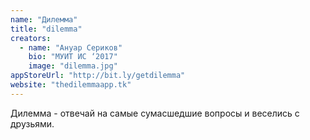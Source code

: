 ```yaml
---
name: "Дилемма"
title: "dilemma"
creators:
  - name: "Ануар Сериков"
    bio: "МУИТ ИС ‘2017"
    image: "dilemma.jpg"
appStoreUrl: "http://bit.ly/getdilemma"
website: "thedilemmaapp.tk"
---
```


Дилемма - отвечай на самые сумасшедшие вопросы и веселись с друзьями.
